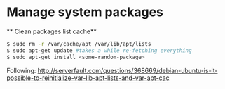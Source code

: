 # Manage system packages

** Clean packages list cache**

```bash
$ sudo rm -r /var/cache/apt /var/lib/apt/lists
$ sudo apt-get update #takes a while re-fetching everything
$ sudo apt-get install <some-random-package>
```

Following: http://serverfault.com/questions/368669/debian-ubuntu-is-it-possible-to-reinitialize-var-lib-apt-lists-and-var-apt-cac
